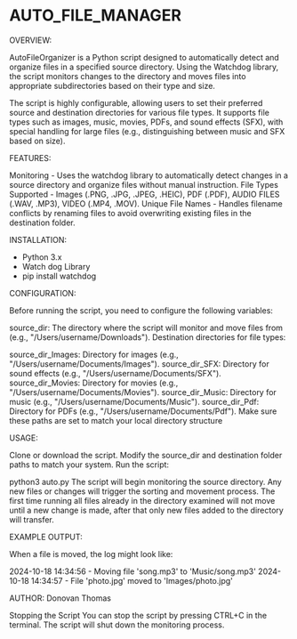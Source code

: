 # AUTO_FILE_MANAGER
OVERVIEW:

AutoFileOrganizer is a Python script designed to automatically detect and organize files in a specified source directory. Using the Watchdog library, the script monitors changes to the directory and moves files into appropriate subdirectories based on their type and size.

The script is highly configurable, allowing users to set their preferred source and destination directories for various file types. It supports file types such as images, music, movies, PDFs, and sound effects (SFX), with special handling for large files (e.g., distinguishing between music and SFX based on size).

FEATURES:

Monitoring -  Uses the watchdog library to automatically detect changes in a source directory and organize files without manual instruction. 
File Types Supported - Images (.PNG, .JPG, .JPEG, .HEIC), PDF (.PDF), AUDIO FILES (.WAV, .MP3), VIDEO (.MP4, .MOV).
Unique File Names - Handles filename conflicts by renaming files to avoid overwriting existing files in the destination folder.

INSTALLATION:

- Python 3.x
- Watch dog Library
-   pip install watchdog

CONFIGURATION:

Before running the script, you need to configure the following variables:

source_dir: The directory where the script will monitor and move files from (e.g., "/Users/username/Downloads").
Destination directories for file types:

source_dir_Images: Directory for images (e.g., "/Users/username/Documents/Images").
source_dir_SFX: Directory for sound effects (e.g., "/Users/username/Documents/SFX").
source_dir_Movies: Directory for movies (e.g., "/Users/username/Documents/Movies").
source_dir_Music: Directory for music (e.g., "/Users/username/Documents/Music").
source_dir_Pdf: Directory for PDFs (e.g., "/Users/username/Documents/Pdf").
Make sure these paths are set to match your local directory structure

USAGE:

Clone or download the script.
Modify the source_dir and destination folder paths to match your system.
Run the script:

python3 auto.py
The script will begin monitoring the source directory. Any new files or changes will trigger the sorting and movement process.
The first time running all files already in the directory examined will not move until a new change is made, after that only new files added to the directory will transfer.

EXAMPLE OUTPUT:

When a file is moved, the log might look like:

2024-10-18 14:34:56 - Moving file 'song.mp3' to 'Music/song.mp3'
2024-10-18 14:34:57 - File 'photo.jpg' moved to 'Images/photo.jpg'

AUTHOR:
Donovan Thomas

Stopping the Script
You can stop the script by pressing CTRL+C in the terminal. The script will shut down the monitoring process.



